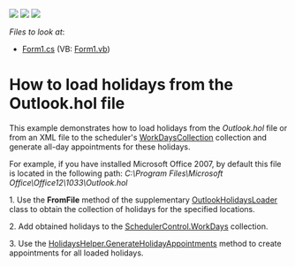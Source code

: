 <!-- default badges list -->
![](https://img.shields.io/endpoint?url=https://codecentral.devexpress.com/api/v1/VersionRange/128635514/14.2.3%2B)
[![](https://img.shields.io/badge/Open_in_DevExpress_Support_Center-FF7200?style=flat-square&logo=DevExpress&logoColor=white)](https://supportcenter.devexpress.com/ticket/details/E4129)
[![](https://img.shields.io/badge/📖_How_to_use_DevExpress_Examples-e9f6fc?style=flat-square)](https://docs.devexpress.com/GeneralInformation/403183)
<!-- default badges end -->
<!-- default file list -->
*Files to look at*:

* [Form1.cs](./CS/WindowsFormsApplication1/Form1.cs) (VB: [Form1.vb](./VB/WindowsFormsApplication1/Form1.vb))
<!-- default file list end -->
# How to load holidays from the Outlook.hol file


<p>This example demonstrates how to load holidays from the <em>Outlook.hol</em> file or from an XML file to the scheduler's <a href="http://documentation.devexpress.com/#CoreLibraries/clsDevExpressXtraSchedulerWorkDaysCollectiontopic"><u>WorkDaysCollection</u></a> collection and generate all-day appointments for these holidays.</p>
<p>For example, if you have installed Microsoft Office 2007, by default this file is located in the following path: <em>C:\Program Files\Microsoft Office\Office12\1033\Outlook.hol</em></p>
<p>1. Use the <strong>FromFile</strong> method of the supplementary <a href="http://documentation.devexpress.com/#CoreLibraries/clsDevExpressScheduleOutlookHolidaysLoadertopic"><u>OutlookHolidaysLoader</u></a> class to obtain the collection of holidays for the specified locations.</p>
<p>2. Add obtained holidays to the <a href="http://documentation.devexpress.com/#WindowsForms/DevExpressXtraSchedulerSchedulerControl_WorkDaystopic"><u>SchedulerControl.WorkDays</u></a> collection.</p>
<p>3. Use the <a href="http://documentation.devexpress.com/#CoreLibraries/DevExpressXtraSchedulerNativeHolidaysHelper_GenerateHolidayAppointmentstopic"><u>HolidaysHelper.GenerateHolidayAppointments</u></a> method to create appointments for all loaded holidays.</p>

<br/>


